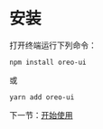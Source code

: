 # 安装



打开终端运行下列命令：

```
npm install oreo-ui
```

或

```
yarn add oreo-ui
```



下一节：[开始使用](#/docs/start)



